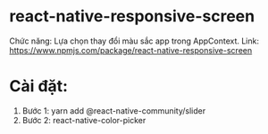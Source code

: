 # react-native-responsive-screen
Chức năng: Lựa chọn thay đổi màu sắc app trong AppContext.
Link: https://www.npmjs.com/package/react-native-responsive-screen
# Cài đặt: 
1. Bước 1: yarn add @react-native-community/slider
2. Bước 2: react-native-color-picker
